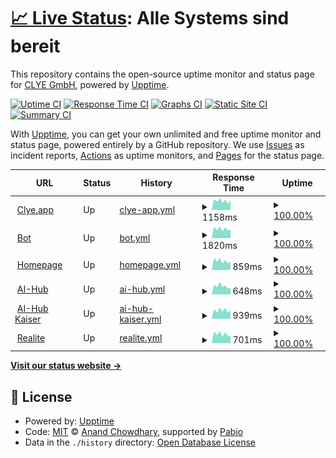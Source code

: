 # [📈 Live Status](https://clye-app.github.io/uptime): <!--live status--> **Alle Systems sind bereit**

This repository contains the open-source uptime monitor and status page for [CLYE GmbH](https://clye.app), powered by [Upptime](https://github.com/upptime/upptime).

[![Uptime CI](https://github.com/clye-app/uptime/workflows/Uptime%20CI/badge.svg)](https://github.com/clye-app/uptime/actions?query=workflow%3A%22Uptime+CI%22)
[![Response Time CI](https://github.com/clye-app/uptime/workflows/Response%20Time%20CI/badge.svg)](https://github.com/clye-app/uptime/actions?query=workflow%3A%22Response+Time+CI%22)
[![Graphs CI](https://github.com/clye-app/uptime/workflows/Graphs%20CI/badge.svg)](https://github.com/clye-app/uptime/actions?query=workflow%3A%22Graphs+CI%22)
[![Static Site CI](https://github.com/clye-app/uptime/workflows/Static%20Site%20CI/badge.svg)](https://github.com/clye-app/uptime/actions?query=workflow%3A%22Static+Site+CI%22)
[![Summary CI](https://github.com/clye-app/uptime/workflows/Summary%20CI/badge.svg)](https://github.com/clye-app/uptime/actions?query=workflow%3A%22Summary+CI%22)

With [Upptime](https://upptime.js.org), you can get your own unlimited and free uptime monitor and status page, powered entirely by a GitHub repository. We use [Issues](https://github.com/clye-app/uptime/issues) as incident reports, [Actions](https://github.com/clye-app/uptime/actions) as uptime monitors, and [Pages](https://clye-app.github.io/uptime) for the status page.

<!--start: status pages-->
<!-- This summary is generated by Upptime (https://github.com/upptime/upptime) -->
<!-- Do not edit this manually, your changes will be overwritten -->
<!-- prettier-ignore -->
| URL | Status | History | Response Time | Uptime |
| --- | ------ | ------- | ------------- | ------ |
| <img alt="" src="https://icons.duckduckgo.com/ip3/clye.app.ico" height="13"> [Clye.app](https://clye.app) | Up | [clye-app.yml](https://github.com/clye-gmbh/uptime/commits/HEAD/history/clye-app.yml) | <details><summary><img alt="Response time graph" src="./graphs/clye-app/response-time-week.png" height="20"> 1158ms</summary><br><a href="https://clye-gmbh.github.io/uptime/history/clye-app"><img alt="Response time 1208" src="https://img.shields.io/endpoint?url=https%3A%2F%2Fraw.githubusercontent.com%2Fclye-gmbh%2Fuptime%2FHEAD%2Fapi%2Fclye-app%2Fresponse-time.json"></a><br><a href="https://clye-gmbh.github.io/uptime/history/clye-app"><img alt="24-hour response time 1395" src="https://img.shields.io/endpoint?url=https%3A%2F%2Fraw.githubusercontent.com%2Fclye-gmbh%2Fuptime%2FHEAD%2Fapi%2Fclye-app%2Fresponse-time-day.json"></a><br><a href="https://clye-gmbh.github.io/uptime/history/clye-app"><img alt="7-day response time 1158" src="https://img.shields.io/endpoint?url=https%3A%2F%2Fraw.githubusercontent.com%2Fclye-gmbh%2Fuptime%2FHEAD%2Fapi%2Fclye-app%2Fresponse-time-week.json"></a><br><a href="https://clye-gmbh.github.io/uptime/history/clye-app"><img alt="30-day response time 1138" src="https://img.shields.io/endpoint?url=https%3A%2F%2Fraw.githubusercontent.com%2Fclye-gmbh%2Fuptime%2FHEAD%2Fapi%2Fclye-app%2Fresponse-time-month.json"></a><br><a href="https://clye-gmbh.github.io/uptime/history/clye-app"><img alt="1-year response time 1206" src="https://img.shields.io/endpoint?url=https%3A%2F%2Fraw.githubusercontent.com%2Fclye-gmbh%2Fuptime%2FHEAD%2Fapi%2Fclye-app%2Fresponse-time-year.json"></a></details> | <details><summary><a href="https://clye-gmbh.github.io/uptime/history/clye-app">100.00%</a></summary><a href="https://clye-gmbh.github.io/uptime/history/clye-app"><img alt="All-time uptime 99.95%" src="https://img.shields.io/endpoint?url=https%3A%2F%2Fraw.githubusercontent.com%2Fclye-gmbh%2Fuptime%2FHEAD%2Fapi%2Fclye-app%2Fuptime.json"></a><br><a href="https://clye-gmbh.github.io/uptime/history/clye-app"><img alt="24-hour uptime 100.00%" src="https://img.shields.io/endpoint?url=https%3A%2F%2Fraw.githubusercontent.com%2Fclye-gmbh%2Fuptime%2FHEAD%2Fapi%2Fclye-app%2Fuptime-day.json"></a><br><a href="https://clye-gmbh.github.io/uptime/history/clye-app"><img alt="7-day uptime 100.00%" src="https://img.shields.io/endpoint?url=https%3A%2F%2Fraw.githubusercontent.com%2Fclye-gmbh%2Fuptime%2FHEAD%2Fapi%2Fclye-app%2Fuptime-week.json"></a><br><a href="https://clye-gmbh.github.io/uptime/history/clye-app"><img alt="30-day uptime 100.00%" src="https://img.shields.io/endpoint?url=https%3A%2F%2Fraw.githubusercontent.com%2Fclye-gmbh%2Fuptime%2FHEAD%2Fapi%2Fclye-app%2Fuptime-month.json"></a><br><a href="https://clye-gmbh.github.io/uptime/history/clye-app"><img alt="1-year uptime 99.93%" src="https://img.shields.io/endpoint?url=https%3A%2F%2Fraw.githubusercontent.com%2Fclye-gmbh%2Fuptime%2FHEAD%2Fapi%2Fclye-app%2Fuptime-year.json"></a></details>
| <img alt="" src="https://icons.duckduckgo.com/ip3/bot.clye.app.ico" height="13"> [Bot](https://bot.clye.app) | Up | [bot.yml](https://github.com/clye-gmbh/uptime/commits/HEAD/history/bot.yml) | <details><summary><img alt="Response time graph" src="./graphs/bot/response-time-week.png" height="20"> 1820ms</summary><br><a href="https://clye-gmbh.github.io/uptime/history/bot"><img alt="Response time 1053" src="https://img.shields.io/endpoint?url=https%3A%2F%2Fraw.githubusercontent.com%2Fclye-gmbh%2Fuptime%2FHEAD%2Fapi%2Fbot%2Fresponse-time.json"></a><br><a href="https://clye-gmbh.github.io/uptime/history/bot"><img alt="24-hour response time 2287" src="https://img.shields.io/endpoint?url=https%3A%2F%2Fraw.githubusercontent.com%2Fclye-gmbh%2Fuptime%2FHEAD%2Fapi%2Fbot%2Fresponse-time-day.json"></a><br><a href="https://clye-gmbh.github.io/uptime/history/bot"><img alt="7-day response time 1820" src="https://img.shields.io/endpoint?url=https%3A%2F%2Fraw.githubusercontent.com%2Fclye-gmbh%2Fuptime%2FHEAD%2Fapi%2Fbot%2Fresponse-time-week.json"></a><br><a href="https://clye-gmbh.github.io/uptime/history/bot"><img alt="30-day response time 1821" src="https://img.shields.io/endpoint?url=https%3A%2F%2Fraw.githubusercontent.com%2Fclye-gmbh%2Fuptime%2FHEAD%2Fapi%2Fbot%2Fresponse-time-month.json"></a><br><a href="https://clye-gmbh.github.io/uptime/history/bot"><img alt="1-year response time 1192" src="https://img.shields.io/endpoint?url=https%3A%2F%2Fraw.githubusercontent.com%2Fclye-gmbh%2Fuptime%2FHEAD%2Fapi%2Fbot%2Fresponse-time-year.json"></a></details> | <details><summary><a href="https://clye-gmbh.github.io/uptime/history/bot">100.00%</a></summary><a href="https://clye-gmbh.github.io/uptime/history/bot"><img alt="All-time uptime 99.38%" src="https://img.shields.io/endpoint?url=https%3A%2F%2Fraw.githubusercontent.com%2Fclye-gmbh%2Fuptime%2FHEAD%2Fapi%2Fbot%2Fuptime.json"></a><br><a href="https://clye-gmbh.github.io/uptime/history/bot"><img alt="24-hour uptime 100.00%" src="https://img.shields.io/endpoint?url=https%3A%2F%2Fraw.githubusercontent.com%2Fclye-gmbh%2Fuptime%2FHEAD%2Fapi%2Fbot%2Fuptime-day.json"></a><br><a href="https://clye-gmbh.github.io/uptime/history/bot"><img alt="7-day uptime 100.00%" src="https://img.shields.io/endpoint?url=https%3A%2F%2Fraw.githubusercontent.com%2Fclye-gmbh%2Fuptime%2FHEAD%2Fapi%2Fbot%2Fuptime-week.json"></a><br><a href="https://clye-gmbh.github.io/uptime/history/bot"><img alt="30-day uptime 99.96%" src="https://img.shields.io/endpoint?url=https%3A%2F%2Fraw.githubusercontent.com%2Fclye-gmbh%2Fuptime%2FHEAD%2Fapi%2Fbot%2Fuptime-month.json"></a><br><a href="https://clye-gmbh.github.io/uptime/history/bot"><img alt="1-year uptime 99.35%" src="https://img.shields.io/endpoint?url=https%3A%2F%2Fraw.githubusercontent.com%2Fclye-gmbh%2Fuptime%2FHEAD%2Fapi%2Fbot%2Fuptime-year.json"></a></details>
| <img alt="" src="https://icons.duckduckgo.com/ip3/clye-gmbh.de.ico" height="13"> [Homepage](https://clye-gmbh.de) | Up | [homepage.yml](https://github.com/clye-gmbh/uptime/commits/HEAD/history/homepage.yml) | <details><summary><img alt="Response time graph" src="./graphs/homepage/response-time-week.png" height="20"> 859ms</summary><br><a href="https://clye-gmbh.github.io/uptime/history/homepage"><img alt="Response time 936" src="https://img.shields.io/endpoint?url=https%3A%2F%2Fraw.githubusercontent.com%2Fclye-gmbh%2Fuptime%2FHEAD%2Fapi%2Fhomepage%2Fresponse-time.json"></a><br><a href="https://clye-gmbh.github.io/uptime/history/homepage"><img alt="24-hour response time 1062" src="https://img.shields.io/endpoint?url=https%3A%2F%2Fraw.githubusercontent.com%2Fclye-gmbh%2Fuptime%2FHEAD%2Fapi%2Fhomepage%2Fresponse-time-day.json"></a><br><a href="https://clye-gmbh.github.io/uptime/history/homepage"><img alt="7-day response time 859" src="https://img.shields.io/endpoint?url=https%3A%2F%2Fraw.githubusercontent.com%2Fclye-gmbh%2Fuptime%2FHEAD%2Fapi%2Fhomepage%2Fresponse-time-week.json"></a><br><a href="https://clye-gmbh.github.io/uptime/history/homepage"><img alt="30-day response time 916" src="https://img.shields.io/endpoint?url=https%3A%2F%2Fraw.githubusercontent.com%2Fclye-gmbh%2Fuptime%2FHEAD%2Fapi%2Fhomepage%2Fresponse-time-month.json"></a><br><a href="https://clye-gmbh.github.io/uptime/history/homepage"><img alt="1-year response time 946" src="https://img.shields.io/endpoint?url=https%3A%2F%2Fraw.githubusercontent.com%2Fclye-gmbh%2Fuptime%2FHEAD%2Fapi%2Fhomepage%2Fresponse-time-year.json"></a></details> | <details><summary><a href="https://clye-gmbh.github.io/uptime/history/homepage">100.00%</a></summary><a href="https://clye-gmbh.github.io/uptime/history/homepage"><img alt="All-time uptime 99.65%" src="https://img.shields.io/endpoint?url=https%3A%2F%2Fraw.githubusercontent.com%2Fclye-gmbh%2Fuptime%2FHEAD%2Fapi%2Fhomepage%2Fuptime.json"></a><br><a href="https://clye-gmbh.github.io/uptime/history/homepage"><img alt="24-hour uptime 100.00%" src="https://img.shields.io/endpoint?url=https%3A%2F%2Fraw.githubusercontent.com%2Fclye-gmbh%2Fuptime%2FHEAD%2Fapi%2Fhomepage%2Fuptime-day.json"></a><br><a href="https://clye-gmbh.github.io/uptime/history/homepage"><img alt="7-day uptime 100.00%" src="https://img.shields.io/endpoint?url=https%3A%2F%2Fraw.githubusercontent.com%2Fclye-gmbh%2Fuptime%2FHEAD%2Fapi%2Fhomepage%2Fuptime-week.json"></a><br><a href="https://clye-gmbh.github.io/uptime/history/homepage"><img alt="30-day uptime 100.00%" src="https://img.shields.io/endpoint?url=https%3A%2F%2Fraw.githubusercontent.com%2Fclye-gmbh%2Fuptime%2FHEAD%2Fapi%2Fhomepage%2Fuptime-month.json"></a><br><a href="https://clye-gmbh.github.io/uptime/history/homepage"><img alt="1-year uptime 99.71%" src="https://img.shields.io/endpoint?url=https%3A%2F%2Fraw.githubusercontent.com%2Fclye-gmbh%2Fuptime%2FHEAD%2Fapi%2Fhomepage%2Fuptime-year.json"></a></details>
| <img alt="" src="https://icons.duckduckgo.com/ip3/ai.clye-gmbh.de.ico" height="13"> [AI-Hub](https://ai.clye-gmbh.de) | Up | [ai-hub.yml](https://github.com/clye-gmbh/uptime/commits/HEAD/history/ai-hub.yml) | <details><summary><img alt="Response time graph" src="./graphs/ai-hub/response-time-week.png" height="20"> 648ms</summary><br><a href="https://clye-gmbh.github.io/uptime/history/ai-hub"><img alt="Response time 608" src="https://img.shields.io/endpoint?url=https%3A%2F%2Fraw.githubusercontent.com%2Fclye-gmbh%2Fuptime%2FHEAD%2Fapi%2Fai-hub%2Fresponse-time.json"></a><br><a href="https://clye-gmbh.github.io/uptime/history/ai-hub"><img alt="24-hour response time 780" src="https://img.shields.io/endpoint?url=https%3A%2F%2Fraw.githubusercontent.com%2Fclye-gmbh%2Fuptime%2FHEAD%2Fapi%2Fai-hub%2Fresponse-time-day.json"></a><br><a href="https://clye-gmbh.github.io/uptime/history/ai-hub"><img alt="7-day response time 648" src="https://img.shields.io/endpoint?url=https%3A%2F%2Fraw.githubusercontent.com%2Fclye-gmbh%2Fuptime%2FHEAD%2Fapi%2Fai-hub%2Fresponse-time-week.json"></a><br><a href="https://clye-gmbh.github.io/uptime/history/ai-hub"><img alt="30-day response time 602" src="https://img.shields.io/endpoint?url=https%3A%2F%2Fraw.githubusercontent.com%2Fclye-gmbh%2Fuptime%2FHEAD%2Fapi%2Fai-hub%2Fresponse-time-month.json"></a><br><a href="https://clye-gmbh.github.io/uptime/history/ai-hub"><img alt="1-year response time 608" src="https://img.shields.io/endpoint?url=https%3A%2F%2Fraw.githubusercontent.com%2Fclye-gmbh%2Fuptime%2FHEAD%2Fapi%2Fai-hub%2Fresponse-time-year.json"></a></details> | <details><summary><a href="https://clye-gmbh.github.io/uptime/history/ai-hub">100.00%</a></summary><a href="https://clye-gmbh.github.io/uptime/history/ai-hub"><img alt="All-time uptime 99.19%" src="https://img.shields.io/endpoint?url=https%3A%2F%2Fraw.githubusercontent.com%2Fclye-gmbh%2Fuptime%2FHEAD%2Fapi%2Fai-hub%2Fuptime.json"></a><br><a href="https://clye-gmbh.github.io/uptime/history/ai-hub"><img alt="24-hour uptime 100.00%" src="https://img.shields.io/endpoint?url=https%3A%2F%2Fraw.githubusercontent.com%2Fclye-gmbh%2Fuptime%2FHEAD%2Fapi%2Fai-hub%2Fuptime-day.json"></a><br><a href="https://clye-gmbh.github.io/uptime/history/ai-hub"><img alt="7-day uptime 100.00%" src="https://img.shields.io/endpoint?url=https%3A%2F%2Fraw.githubusercontent.com%2Fclye-gmbh%2Fuptime%2FHEAD%2Fapi%2Fai-hub%2Fuptime-week.json"></a><br><a href="https://clye-gmbh.github.io/uptime/history/ai-hub"><img alt="30-day uptime 99.96%" src="https://img.shields.io/endpoint?url=https%3A%2F%2Fraw.githubusercontent.com%2Fclye-gmbh%2Fuptime%2FHEAD%2Fapi%2Fai-hub%2Fuptime-month.json"></a><br><a href="https://clye-gmbh.github.io/uptime/history/ai-hub"><img alt="1-year uptime 99.19%" src="https://img.shields.io/endpoint?url=https%3A%2F%2Fraw.githubusercontent.com%2Fclye-gmbh%2Fuptime%2FHEAD%2Fapi%2Fai-hub%2Fuptime-year.json"></a></details>
| <img alt="" src="https://icons.duckduckgo.com/ip3/ai.kaiser-fashion.de.ico" height="13"> [AI-Hub Kaiser](https://ai.kaiser-fashion.de) | Up | [ai-hub-kaiser.yml](https://github.com/clye-gmbh/uptime/commits/HEAD/history/ai-hub-kaiser.yml) | <details><summary><img alt="Response time graph" src="./graphs/ai-hub-kaiser/response-time-week.png" height="20"> 939ms</summary><br><a href="https://clye-gmbh.github.io/uptime/history/ai-hub-kaiser"><img alt="Response time 1225" src="https://img.shields.io/endpoint?url=https%3A%2F%2Fraw.githubusercontent.com%2Fclye-gmbh%2Fuptime%2FHEAD%2Fapi%2Fai-hub-kaiser%2Fresponse-time.json"></a><br><a href="https://clye-gmbh.github.io/uptime/history/ai-hub-kaiser"><img alt="24-hour response time 1080" src="https://img.shields.io/endpoint?url=https%3A%2F%2Fraw.githubusercontent.com%2Fclye-gmbh%2Fuptime%2FHEAD%2Fapi%2Fai-hub-kaiser%2Fresponse-time-day.json"></a><br><a href="https://clye-gmbh.github.io/uptime/history/ai-hub-kaiser"><img alt="7-day response time 939" src="https://img.shields.io/endpoint?url=https%3A%2F%2Fraw.githubusercontent.com%2Fclye-gmbh%2Fuptime%2FHEAD%2Fapi%2Fai-hub-kaiser%2Fresponse-time-week.json"></a><br><a href="https://clye-gmbh.github.io/uptime/history/ai-hub-kaiser"><img alt="30-day response time 998" src="https://img.shields.io/endpoint?url=https%3A%2F%2Fraw.githubusercontent.com%2Fclye-gmbh%2Fuptime%2FHEAD%2Fapi%2Fai-hub-kaiser%2Fresponse-time-month.json"></a><br><a href="https://clye-gmbh.github.io/uptime/history/ai-hub-kaiser"><img alt="1-year response time 1225" src="https://img.shields.io/endpoint?url=https%3A%2F%2Fraw.githubusercontent.com%2Fclye-gmbh%2Fuptime%2FHEAD%2Fapi%2Fai-hub-kaiser%2Fresponse-time-year.json"></a></details> | <details><summary><a href="https://clye-gmbh.github.io/uptime/history/ai-hub-kaiser">100.00%</a></summary><a href="https://clye-gmbh.github.io/uptime/history/ai-hub-kaiser"><img alt="All-time uptime 98.87%" src="https://img.shields.io/endpoint?url=https%3A%2F%2Fraw.githubusercontent.com%2Fclye-gmbh%2Fuptime%2FHEAD%2Fapi%2Fai-hub-kaiser%2Fuptime.json"></a><br><a href="https://clye-gmbh.github.io/uptime/history/ai-hub-kaiser"><img alt="24-hour uptime 100.00%" src="https://img.shields.io/endpoint?url=https%3A%2F%2Fraw.githubusercontent.com%2Fclye-gmbh%2Fuptime%2FHEAD%2Fapi%2Fai-hub-kaiser%2Fuptime-day.json"></a><br><a href="https://clye-gmbh.github.io/uptime/history/ai-hub-kaiser"><img alt="7-day uptime 100.00%" src="https://img.shields.io/endpoint?url=https%3A%2F%2Fraw.githubusercontent.com%2Fclye-gmbh%2Fuptime%2FHEAD%2Fapi%2Fai-hub-kaiser%2Fuptime-week.json"></a><br><a href="https://clye-gmbh.github.io/uptime/history/ai-hub-kaiser"><img alt="30-day uptime 99.96%" src="https://img.shields.io/endpoint?url=https%3A%2F%2Fraw.githubusercontent.com%2Fclye-gmbh%2Fuptime%2FHEAD%2Fapi%2Fai-hub-kaiser%2Fuptime-month.json"></a><br><a href="https://clye-gmbh.github.io/uptime/history/ai-hub-kaiser"><img alt="1-year uptime 98.87%" src="https://img.shields.io/endpoint?url=https%3A%2F%2Fraw.githubusercontent.com%2Fclye-gmbh%2Fuptime%2FHEAD%2Fapi%2Fai-hub-kaiser%2Fuptime-year.json"></a></details>
| <img alt="" src="https://icons.duckduckgo.com/ip3/realite.app.ico" height="13"> [Realite](https://realite.app) | Up | [realite.yml](https://github.com/clye-gmbh/uptime/commits/HEAD/history/realite.yml) | <details><summary><img alt="Response time graph" src="./graphs/realite/response-time-week.png" height="20"> 701ms</summary><br><a href="https://clye-gmbh.github.io/uptime/history/realite"><img alt="Response time 807" src="https://img.shields.io/endpoint?url=https%3A%2F%2Fraw.githubusercontent.com%2Fclye-gmbh%2Fuptime%2FHEAD%2Fapi%2Frealite%2Fresponse-time.json"></a><br><a href="https://clye-gmbh.github.io/uptime/history/realite"><img alt="24-hour response time 850" src="https://img.shields.io/endpoint?url=https%3A%2F%2Fraw.githubusercontent.com%2Fclye-gmbh%2Fuptime%2FHEAD%2Fapi%2Frealite%2Fresponse-time-day.json"></a><br><a href="https://clye-gmbh.github.io/uptime/history/realite"><img alt="7-day response time 701" src="https://img.shields.io/endpoint?url=https%3A%2F%2Fraw.githubusercontent.com%2Fclye-gmbh%2Fuptime%2FHEAD%2Fapi%2Frealite%2Fresponse-time-week.json"></a><br><a href="https://clye-gmbh.github.io/uptime/history/realite"><img alt="30-day response time 740" src="https://img.shields.io/endpoint?url=https%3A%2F%2Fraw.githubusercontent.com%2Fclye-gmbh%2Fuptime%2FHEAD%2Fapi%2Frealite%2Fresponse-time-month.json"></a><br><a href="https://clye-gmbh.github.io/uptime/history/realite"><img alt="1-year response time 807" src="https://img.shields.io/endpoint?url=https%3A%2F%2Fraw.githubusercontent.com%2Fclye-gmbh%2Fuptime%2FHEAD%2Fapi%2Frealite%2Fresponse-time-year.json"></a></details> | <details><summary><a href="https://clye-gmbh.github.io/uptime/history/realite">100.00%</a></summary><a href="https://clye-gmbh.github.io/uptime/history/realite"><img alt="All-time uptime 99.84%" src="https://img.shields.io/endpoint?url=https%3A%2F%2Fraw.githubusercontent.com%2Fclye-gmbh%2Fuptime%2FHEAD%2Fapi%2Frealite%2Fuptime.json"></a><br><a href="https://clye-gmbh.github.io/uptime/history/realite"><img alt="24-hour uptime 100.00%" src="https://img.shields.io/endpoint?url=https%3A%2F%2Fraw.githubusercontent.com%2Fclye-gmbh%2Fuptime%2FHEAD%2Fapi%2Frealite%2Fuptime-day.json"></a><br><a href="https://clye-gmbh.github.io/uptime/history/realite"><img alt="7-day uptime 100.00%" src="https://img.shields.io/endpoint?url=https%3A%2F%2Fraw.githubusercontent.com%2Fclye-gmbh%2Fuptime%2FHEAD%2Fapi%2Frealite%2Fuptime-week.json"></a><br><a href="https://clye-gmbh.github.io/uptime/history/realite"><img alt="30-day uptime 100.00%" src="https://img.shields.io/endpoint?url=https%3A%2F%2Fraw.githubusercontent.com%2Fclye-gmbh%2Fuptime%2FHEAD%2Fapi%2Frealite%2Fuptime-month.json"></a><br><a href="https://clye-gmbh.github.io/uptime/history/realite"><img alt="1-year uptime 99.84%" src="https://img.shields.io/endpoint?url=https%3A%2F%2Fraw.githubusercontent.com%2Fclye-gmbh%2Fuptime%2FHEAD%2Fapi%2Frealite%2Fuptime-year.json"></a></details>

<!--end: status pages-->

[**Visit our status website →**](https://clye-app.github.io/uptime)

## 📄 License

- Powered by: [Upptime](https://github.com/upptime/upptime)
- Code: [MIT](./LICENSE) © [Anand Chowdhary](https://anandchowdhary.com), supported by [Pabio](https://pabio.com)
- Data in the `./history` directory: [Open Database License](https://opendatacommons.org/licenses/odbl/1-0/)
